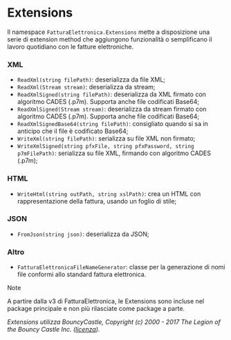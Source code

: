 ﻿# Extensions

Il namespace `FatturaElettronica.Extensions` mette a disposizione una serie di extension method che aggiungono
funzionalità o semplificano il lavoro quotidiano con le fatture elettroniche.

### XML

- `ReadXml(string filePath)`: deserializza da file XML;
- `ReadXml(Stream stream)`: deserializza da stream;
- `ReadXmlSigned(string filePath)`: deserializza da XML firmato con algoritmo CADES (.p7m). Supporta anche file codificati Base64;
- `ReadXmlSigned(Stream stream)`: deserializza da stream firmato con algoritmo CADES (.p7m). Supporta anche file codificati Base64;
- `ReadXmlSignedBase64(string filePath)`: consigliato quando si sa in anticipo che il file è codificato Base64;
- `WriteXml(string filePath)`: serializza su file XML non firmato;
- `WriteXmlSigned(string pfxFile, string pfxPassword, string p7mFilePath)`: serializza su file XML, firmando con algoritmo CADES (.p7m);

### HTML

- `WriteHtml(string outPath, string xslPath)`: crea un HTML con rappresentazione della fattura, usando un foglio di stile;

### JSON

- `FromJson(string json)`: deserializza da JSON;

### Altro

- `FatturaElettronicaFileNameGenerator`: classe per la generazione di nomi file conformi allo standard fattura elettronica.

> [!note]
> A partire dalla v3 di FatturaElettronica, le Extensions sono incluse nel package principale e non più rilasciate come package a parte.

*Extensions utilizza BouncyCastle, Copyright (c) 2000 - 2017 The Legion of the Bouncy Castle Inc. ([licenza][bc]).*

[bc]: http://www.bouncycastle.org/csharp/licence.html